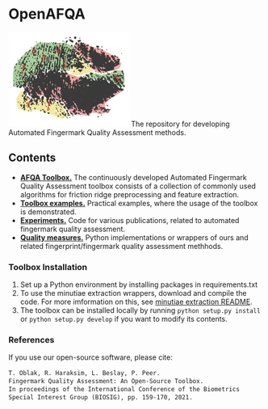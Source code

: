 # OpenAFQA

![Logo](resources/fm.png)
The repository for developing Automated Fingermark Quality Assessment methods.


## Contents
    
- **[AFQA Toolbox.](afqa_toolbox)** The continuously developed Automated Fingermark Quality Assessment toolbox consists of a collection of commonly used algorithms for friction ridge preprocessing and feature extraction.
- **[Toolbox examples.](toolbox_examples)** Practical examples, where the usage of the toolbox is demonstrated.
- **[Experiments.](experiments)** Code for various publications, related to automated fingermark quality assessment. 
- **[Quality measures.](quality)** Python implementations or wrappers of ours and related fingerprint/fingermark quality assessment methhods.


### Toolbox Installation

1. Set up a Python environment by installing packages in requirements.txt
2. To use the minutiae extraction wrappers, download and compile the code. For more imformation on this, see [minutiae extraction README](afqa_toolbox/minutiae/README.md). 
3. The toolbox can be installed locally by running `python setup.py install` or `python setup.py develop` if you want to modify its contents. 
 
### References
If you use our open-source software, please cite: 
    
    T. Oblak, R. Haraksim, L. Beslay, P. Peer. 
    Fingermark Quality Assessment: An Open-Source Toolbox. 
    In proceedings of the International Conference of the Biometrics Special Interest Group (BIOSIG), pp. 159-170, 2021.
    
    



